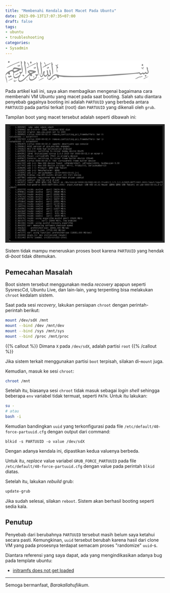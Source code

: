 ```yaml
---
title: "Membenahi Kendala Boot Macet Pada Ubuntu"
date: 2023-09-13T17:07:35+07:00
draft: false
tags:
- ubuntu
- troubleshooting
categories:
- Sysadmin
---
```


![Bismillah](/images/bismillah-2.png#center)

Pada artikel kali ini, saya akan membagikan mengenai bagaimana cara membenahi VM Ubuntu yang macet pada saat booting. Salah satu diantara penyebab gagalnya booting ini adalah `PARTUUID` yang berbeda antara `PARTUUID` pada partisi terkait (root) dan `PARTUUID` yang dikenali oleh `grub`.

Tampilan boot yang macet tersebut adalah seperti dibawah ini: 

![Boot Macet](./screenshot.jpg#center)

Sistem tidak mampu meneruskan proses boot karena `PARTUUID` yang hendak di-_boot_ tidak ditemukan.

## Pemecahan Masalah

Boot sistem tersebut menggunakan media _recovery_ apapun seperti SysrescCd, Ubuntu Live, dan lain-lain, yang terpenting bisa melakukan `chroot` kedalam sistem.

Saat pada sesi _recovery_, lakukan persiapan `chroot` dengan perintah-perintah berikut:

```bash
mount /dev/sdX /mnt
mount --bind /dev /mnt/dev
mount --bind /sys /mnt/sys
mount --bind /proc /mnt/proc
```
{{% callout %}}
Dimana `X` pada `/dev/sdX`, adalah partisi `root`
{{% /callout %}}

Jika sistem terkait menggunakan partisi `boot` terpisah, silakan di-`mount` juga.

Kemudian, masuk ke sesi `chroot`:

```bash
chroot /mnt
```

Setelah itu, biasanya sesi `chroot` tidak masuk sebagai _login shell_ sehingga beberapa `env` variabel tidak termuat, seperti `PATH`. Untuk itu lakukan:

```bash
su -
# atau
bash -i
```

Kemudian bandingkan `uuid` yang terkonfigurasi pada file `/etc/default/40-force-partuuid.cfg` dengan output dari command:

```
blkid -s PARTUUID -o value /dev/sdX
```

Dengan adanya kendala ini, dipastikan kedua valuenya berbeda. 

Untuk itu, _replace_ value variabel `GRUB_FORCE_PARTUUID` pada file `/etc/default/40-force-partuuid.cfg` dengan value pada perintah `blkid` diatas.

Setelah itu, lakukan _rebuild_ grub:

```bash
update-grub
```

Jika sudah selesai, silakan `reboot`. Sistem akan berhasil booting seperti sedia kala.

## Penutup

Penyebab dari berubahnya `PARTUUID` tersebut masih belum saya ketahui secara pasti. Kemungkinan, `uuid` tersebut berubah karena hasil dari clone VM yang pada prosesnya terdapat semacam proses "randomize" `uuid`-s.

Diantara referensi yang saya dapat, ada yang mengindikasikan adanya bug pada template ubuntu:
- [initramfs does not get loaded](https://bugs.launchpad.net/ubuntu/+source/livecd-rootfs/+bug/1870189)

---

Semoga bermanfaat, _Barakallahufiikum_.
